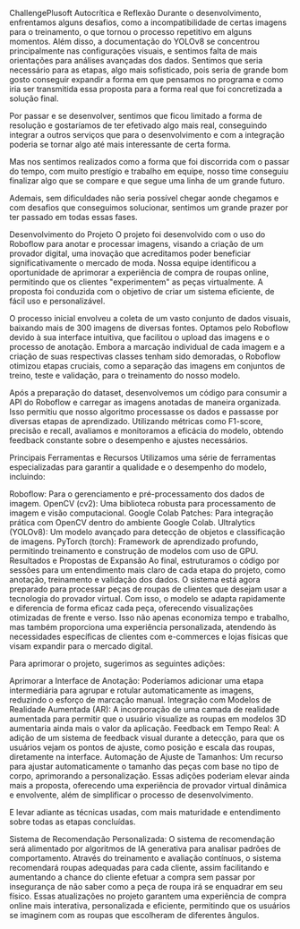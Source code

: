 ChallengePlusoft
Autocrítica e Reflexão
Durante o desenvolvimento, enfrentamos alguns desafios, como a incompatibilidade de certas imagens para o treinamento, o que tornou o processo repetitivo em alguns momentos. Além disso, a documentação do YOLOv8 se concentrou principalmente nas configurações visuais, e sentimos falta de mais orientações para análises avançadas dos dados. Sentimos que seria necessário para as etapas, algo mais sofisticado, pois seria de grande bom gosto conseguir expandir a forma em que pensamos no programa e como iria ser transmitida essa proposta para a forma real que foi concretizada a solução final.

Por passar e se desenvolver, sentimos que ficou limitado a forma de resolução e gostaríamos de ter efetivado algo mais real, conseguindo integrar a outros serviços que para o desenvolvimento e com a integração poderia se tornar algo até mais interessante de certa forma.

Mas nos sentimos realizados como a forma que foi discorrida com o passar do tempo, com muito prestígio e trabalho em equipe, nosso time conseguiu finalizar algo que se compare e que segue uma linha de um grande futuro.

Ademais, sem dificuldades não seria possível chegar aonde chegamos e com desafios que conseguimos solucionar, sentimos um grande prazer por ter passado em todas essas fases.

Desenvolvimento do Projeto
O projeto foi desenvolvido com o uso do Roboflow para anotar e processar imagens, visando a criação de um provador digital, uma inovação que acreditamos poder beneficiar significativamente o mercado de moda. Nossa equipe identificou a oportunidade de aprimorar a experiência de compra de roupas online, permitindo que os clientes "experimentem" as peças virtualmente. A proposta foi conduzida com o objetivo de criar um sistema eficiente, de fácil uso e personalizável.

O processo inicial envolveu a coleta de um vasto conjunto de dados visuais, baixando mais de 300 imagens de diversas fontes. Optamos pelo Roboflow devido à sua interface intuitiva, que facilitou o upload das imagens e o processo de anotação. Embora a marcação individual de cada imagem e a criação de suas respectivas classes tenham sido demoradas, o Roboflow otimizou etapas cruciais, como a separação das imagens em conjuntos de treino, teste e validação, para o treinamento do nosso modelo.

Após a preparação do dataset, desenvolvemos um código para consumir a API do Roboflow e carregar as imagens anotadas de maneira organizada. Isso permitiu que nosso algoritmo processasse os dados e passasse por diversas etapas de aprendizado. Utilizando métricas como F1-score, precisão e recall, avaliamos e monitoramos a eficácia do modelo, obtendo feedback constante sobre o desempenho e ajustes necessários.

Principais Ferramentas e Recursos
Utilizamos uma série de ferramentas especializadas para garantir a qualidade e o desempenho do modelo, incluindo:

Roboflow: Para o gerenciamento e pré-processamento dos dados de imagem.
OpenCV (cv2): Uma biblioteca robusta para processamento de imagem e visão computacional.
Google Colab Patches: Para integração prática com OpenCV dentro do ambiente Google Colab.
Ultralytics (YOLOv8): Um modelo avançado para detecção de objetos e classificação de imagens.
PyTorch (torch): Framework de aprendizado profundo, permitindo treinamento e construção de modelos com uso de GPU.
Resultados e Propostas de Expansão
Ao final, estruturamos o código por sessões para um entendimento mais claro de cada etapa do projeto, como anotação, treinamento e validação dos dados. O sistema está agora preparado para processar peças de roupas de clientes que desejam usar a tecnologia do provador virtual. Com isso, o modelo se adapta rapidamente e diferencia de forma eficaz cada peça, oferecendo visualizações otimizadas de frente e verso. Isso não apenas economiza tempo e trabalho, mas também proporciona uma experiência personalizada, atendendo às necessidades específicas de clientes com e-commerces e lojas físicas que visam expandir para o mercado digital.

Para aprimorar o projeto, sugerimos as seguintes adições:

Aprimorar a Interface de Anotação: Poderíamos adicionar uma etapa intermediária para agrupar e rotular automaticamente as imagens, reduzindo o esforço de marcação manual.
Integração com Modelos de Realidade Aumentada (AR): A incorporação de uma camada de realidade aumentada para permitir que o usuário visualize as roupas em modelos 3D aumentaria ainda mais o valor da aplicação.
Feedback em Tempo Real: A adição de um sistema de feedback visual durante a detecção, para que os usuários vejam os pontos de ajuste, como posição e escala das roupas, diretamente na interface.
Automação de Ajuste de Tamanhos: Um recurso para ajustar automaticamente o tamanho das peças com base no tipo de corpo, aprimorando a personalização.
Essas adições poderiam elevar ainda mais a proposta, oferecendo uma experiência de provador virtual dinâmica e envolvente, além de simplificar o processo de desenvolvimento.

E levar adiante as técnicas usadas, com mais maturidade e entendimento sobre todas as etapas concluídas.

Sistema de Recomendação Personalizada: O sistema de recomendação será alimentado por algoritmos de IA generativa para analisar padrões de comportamento. Através do treinamento e avaliação contínuos, o sistema recomendará roupas adequadas para cada cliente, assim facilitando e aumentando a chance do cliente efetuar a compra sem passar por insegurança de não saber como a peça de roupa irá se enquadrar em seu físico.
Essas atualizações no projeto garantem uma experiência de compra online mais interativa, personalizada e eficiente, permitindo que os usuários se imaginem com as roupas que escolheram de diferentes ângulos.

